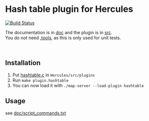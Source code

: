 # Hash table plugin for Hercules
[![Build Status](https://semaphoreci.com/api/v1/helianthella/hercules-hashtable/branches/master/badge.svg)](https://semaphoreci.com/helianthella/hercules-hashtable)

The documentation is in [doc] and the plugin is in [src].<br>
You do not need [.tools], as this is only used for unit tests.

<br>

## Installation
1. Put [hashtable.c] in `Hercules/src/plugins`
2. Run `make plugin.hashtable`
3. You can now load it with `./map-server --load-plugin hashtable`

## Usage
see [doc/script_commands.txt](doc/script_commands.txt)



[doc]: doc
[src]: src
[.tools]: .tools
[hashtable.c]: src/hashtable.c

